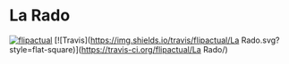 # La Rado 

[![flipactual](https://img.shields.io/badge/😋-flipactual-218AC7.svg?style=flat-square)](https://www.flipactual.com/)
[![Travis](https://img.shields.io/travis/flipactual/La Rado.svg?style=flat-square)](https://travis-ci.org/flipactual/La Rado/)
